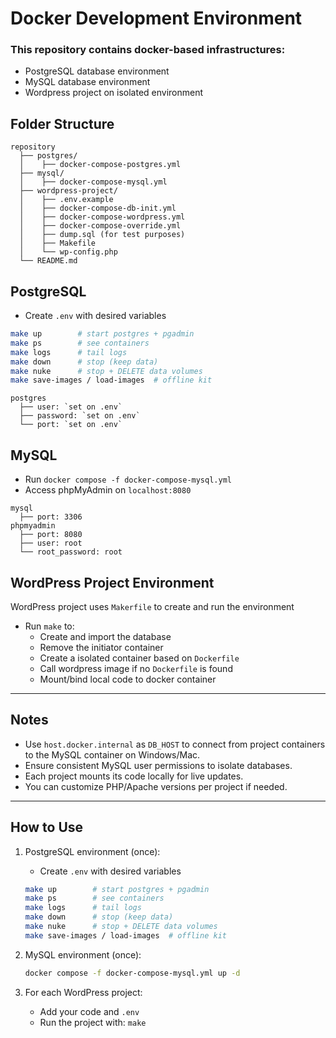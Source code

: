 # Docker Development Environment

### This repository contains docker-based infrastructures:

- PostgreSQL database environment
- MySQL database environment
- Wordpress project on isolated environment

## Folder Structure

```
repository
  ├── postgres/
  │    ├── docker-compose-postgres.yml
  ├── mysql/
  │    ├── docker-compose-mysql.yml
  ├── wordpress-project/
  │    ├── .env.example
  │    ├── docker-compose-db-init.yml
  │    ├── docker-compose-wordpress.yml
  │    ├── docker-compose-override.yml
  │    ├── dump.sql (for test purposes)
  │    ├── Makefile
  │    └── wp-config.php
  └── README.md
```

## PostgreSQL

- Create `.env` with desired variables

```bash
make up        # start postgres + pgadmin
make ps        # see containers
make logs      # tail logs
make down      # stop (keep data)
make nuke      # stop + DELETE data volumes
make save-images / load-images  # offline kit
```

```
postgres
  ├── user: `set on .env`
  ├── password: `set on .env`
  └── port: `set on .env`
```

## MySQL

- Run `docker compose -f docker-compose-mysql.yml`
- Access phpMyAdmin on `localhost:8080`

```
mysql
  ├── port: 3306
phpmyadmin
  ├── port: 8080
  ├── user: root
  └── root_password: root
```

## WordPress Project Environment

WordPress project uses `Makerfile` to create and run the environment

- Run `make` to:
  - Create and import the database
  - Remove the initiator container
  - Create a isolated container based on `Dockerfile`
  - Call wordpress image if no `Dockerfile` is found
  - Mount/bind local code to docker container

---

## Notes

- Use `host.docker.internal` as `DB_HOST` to connect from project containers to the MySQL container on Windows/Mac.
- Ensure consistent MySQL user permissions to isolate databases.
- Each project mounts its code locally for live updates.
- You can customize PHP/Apache versions per project if needed.

---

## How to Use

1. PostgreSQL environment (once):

    - Create `.env` with desired variables
    
    ```bash
    make up        # start postgres + pgadmin
    make ps        # see containers
    make logs      # tail logs
    make down      # stop (keep data)
    make nuke      # stop + DELETE data volumes
    make save-images / load-images  # offline kit
    ```

2. MySQL environment (once):

   ```bash
   docker compose -f docker-compose-mysql.yml up -d
   ```

3. For each WordPress project:

   - Add your code and `.env`
   - Run the project with: `make`
